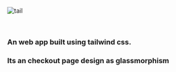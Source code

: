 

![tail](https://user-images.githubusercontent.com/63335520/127614239-d2162f67-ed24-4ad8-946e-14905e95fd7e.jpg)

</br>

<h3>An web app built using tailwind css.</h3>
<h3>Its an checkout page design as glassmorphism</h3>